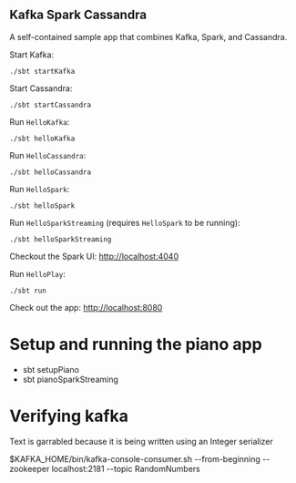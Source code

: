 Kafka Spark Cassandra
---------------------

A self-contained sample app that combines Kafka, Spark, and Cassandra.

Start Kafka:

    ./sbt startKafka

Start Cassandra:

    ./sbt startCassandra

Run `HelloKafka`:

    ./sbt helloKafka

Run `HelloCassandra`:

    ./sbt helloCassandra

Run `HelloSpark`:

    ./sbt helloSpark

Run `HelloSparkStreaming` (requires `HelloSpark` to be running):

    ./sbt helloSparkStreaming

Checkout the Spark UI: [http://localhost:4040](http://localhost:4040)

Run `HelloPlay`:

    ./sbt run

Check out the app: [http://localhost:8080](http://localhost:8080)


# Setup and running the piano app

* sbt setupPiano
* sbt pianoSparkStreaming

# Verifying kafka

Text is garrabled because it is being written using an Integer serializer

$KAFKA_HOME/bin/kafka-console-consumer.sh --from-beginning --zookeeper localhost:2181 --topic RandomNumbers
